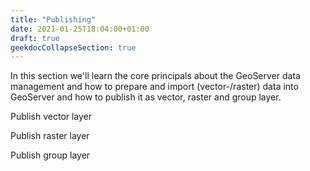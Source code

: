 ```yaml
---
title: "Publishing"
date: 2021-01-25T18:04:00+01:00
draft: true
geekdocCollapseSection: true
---
```



In this section we'll learn the core principals about the GeoServer data management and how to prepare and import (vector-/raster) data into GeoServer and how to publish it as vector, raster and group layer.


Publish vector layer

Publish raster layer

Publish group layer
